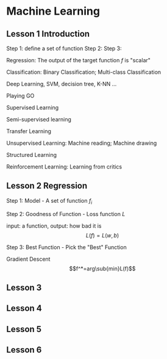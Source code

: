 # Machine Learning

## Lesson 1 Introduction

Step 1: define a set of function
Step 2: 
Step 3: 

Regression: The output of the target function $f$ is "scalar"

Classification: Binary Classification; Multi-class Classification

Deep Learning, SVM, decision tree, K-NN ...

Playing GO

Supervised Learning

Semi-supervised learning

Transfer Learning

Unsupervised Learning: Machine reading; Machine drawing

Structured Learning

Reinforcement Learning: Learning from critics


## Lesson 2 Regression

Step 1: Model - A set of function $f_i$

Step 2: Goodness of Function - Loss function $L$

input: a function, output: how bad it is
$$L(f)=L(w,b)$$

Step 3: Best Function - Pick the "Best" Function

Gradient Descent
$$f^*=arg\sub{min}L(f)$$


## Lesson 3

## Lesson 4 

## Lesson 5

## Lesson 6




